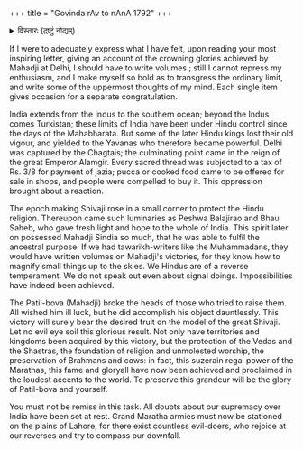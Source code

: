 +++
title = "Govinda rAv to nAnA 1792"
+++

<details><summary>विस्तारः (द्रष्टुं नोद्यम्)</summary>

Govindrao Kale, who long resided at the Court of Haidarabad, thus writes to Nana Phadnis, and congratulates the Maratha Government on the signal achievements of Mahadji Sindia in regulating the affairs of the Emperor at Delhi, and fulfilling the objects of Maratha policy. 2nd July 1792.
</details>



If I were to adequately express what I have felt, upon reading your most inspiring letter, giving an account of the crowning glories achieved by Mahadji at Delhi, I should have to write volumes ; still I cannot repress my enthusiasm, and I make myself so bold as to transgress the ordinary limit, and write some of the uppermost thoughts of my mind. Each single item gives occasion for a separate congratulation.

India extends from the Indus to the southern ocean; beyond the Indus comes Turkistan; these limits of India have been under Hindu control since the days of the Mahabharata. But some of the later Hindu kings lost their old vigour, and yielded to the Yavanas who therefore became powerful. Delhi was captured by the Chagtais; the culminating point came in the reign of the great Emperor Alamgir. Every sacred thread was subjected to a tax of Rs. 3/8 for payment of jazia; pucca or cooked food came to be offered for sale in shops, and people were compelled to buy it. This oppression brought about a reaction.

The epoch making Shivaji rose in a small corner to protect the Hindu religion. Thereupon came such luminaries as Peshwa Balajirao and Bhau Saheb, who gave fresh light and hope to the whole of India. This spirit later on possessed Mahadji Sindia so much, that he was able to fulfil the ancestral purpose. If we had tawarikh-writers like the Muhammadans, they would have written volumes on Mahadji's victories, for they know how to magnify small things up to the skies. We Hindus are of a reverse temperament. We do not speak out even about signal doings. Impossibilities have indeed been achieved.

The Patil-bova (Mahadji) broke the heads of those who tried to raise them. All wished him ill luck, but he did accomplish his object dauntlessly. This victory will surely bear the desired fruit on the model of the great Shivaji. Let no evil eye soil this glorious result. Not only have territories and kingdoms been acquired by this victory, but the protection of the Vedas and the Shastras, the foundation of religion and unmolested worship, the preservation of Brahmans and cows: in fact, this suzerain regal power of the Marathas, this fame and gloryall have now been achieved and proclaimed in the loudest accents to the world. To preserve this grandeur will be the glory of Patil-bova and yourself.

You must not be remiss in this task. All doubts about our supremacy over India have been set at rest. Grand Maratha armies must now be stationed on the plains of Lahore, for there exist countless evil-doers, who rejoice at our reverses and try to compass our downfall.